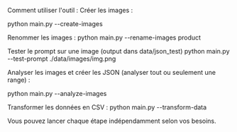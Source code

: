 Comment utiliser l'outil :
Créer les images :

python main.py --create-images

Renommer les images :
python main.py --rename-images product


Tester le prompt sur une image (output dans data/json_test)
python main.py --test-prompt ./data/images/img.png

Analyser les images et créer les JSON (analyser tout ou seulement une range) :

python main.py --analyze-images


Transformer les données en CSV :
python main.py --transform-data


Vous pouvez lancer chaque étape indépendamment selon vos besoins.